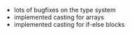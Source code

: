 - lots of bugfixes on the type system
- implemented casting for arrays
- implemented casting for if-else blocks
